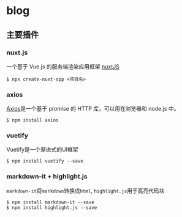 # blog

## 主要插件

### nuxt.js
一个基于 Vue.js 的服务端渲染应用框架 [nuxtJS](https://zh.nuxtjs.org/)
```
$ npx create-nuxt-app <项目名>
```
### axios
[Axios](https://www.kancloud.cn/yunye/axios/234845)是一个基于 promise 的 HTTP 库，可以用在浏览器和 node.js 中。

```
$ npm install axios
```
### vuetify
Vuetify是一个渐进式的UI框架

```
$ npm install vuetify --save
```

### markdown-it + highlight.js
`markdown-it`将`markdown`转换成`html`, `highlight.js`用于高亮代码块
```
$ npm install markdown-it --save
$ npm install highlight.js --save
```

